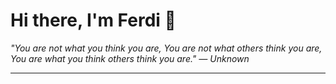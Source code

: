 <h1>Hi there, I'm Ferdi 👋</h1>

<p><em>
  "You are not what you think you are, You are not what others think you are, You are what you think others think you are." — Unknown
</em></p>

---
